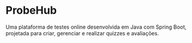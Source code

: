# ProbeHub
Uma plataforma de testes online desenvolvida em Java com Spring Boot, projetada para criar, gerenciar e realizar quizzes e avaliações.
